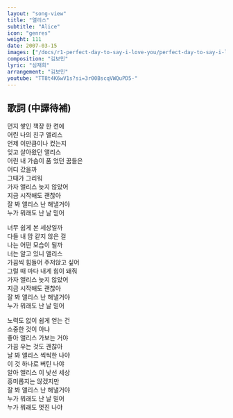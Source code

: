 ```yaml
---
layout: "song-view"
title: "앨리스"
subtitle: "Alice"
icon: "genres"
weight: 111
date: 2007-03-15
images: ["/docs/r1-perfect-day-to-say-i-love-you/perfect-day-to-say-i-love-you.jpg"]
composition: "김보민"
lyric: "심재희"
arrangement: "김보민"
youtube: "TT8t4K6wV1s?si=3r00BscqVWQuPD5-"
---
```


## 歌詞 (中譯待補)

먼지 쌓인 책장 한 켠에  
어린 나의 친구 앨리스  
언제 이만큼이나 컸는지  
잊고 살아왔던 앨리스  
어린 내 가슴이 품 었던 꿈들은  
어디 갔을까  
그때가 그리워  
가자 앨리스 늦지 않았어  
지금 시작해도 괜찮아  
잘 봐 앨리스 난 해낼거야  
누가 뭐래도 난 날 믿어  

너무 쉽게 본 세상일까  
다들 내 맘 같지 않은 걸  
나는 어떤 모습이 될까  
너는 알고 있니 앨리스  
가끔씩 힘들어 주저앉고 싶어  
그럴 때 마다 내게 힘이 돼줘  
가자 앨리스 늦지 않았어  
지금 시작해도 괜찮아  
잘 봐 앨리스 난 해낼거야  
누가 뭐래도 난 날 믿어  

노력도 없이 쉽게 얻는 건  
소중한 것이 아냐  
좋아 앨리스 가보는 거야  
가끔 우는 것도 괜찮아  
날 봐 앨리스 씩씩한 나야  
이 것 하나로 버틴 나야  
알아 앨리스 이 낯선 세상  
흥미롭지는 않겠지만  
잘 봐 앨리스 난 해낼거야  
누가 뭐래도 난 날 믿어  
누가 뭐래도 멋진 나야  
